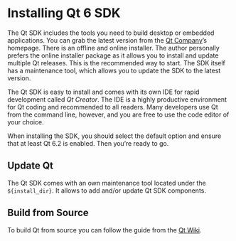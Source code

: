 # Installing Qt 6 SDK

The Qt SDK includes the tools you need to build desktop or embedded applications. You can grab the latest version from the [Qt Company](https://qt.io)’s homepage. There is an offline and online installer. The author personally prefers the online installer package as it allows you to install and update multiple Qt releases. This is the recommended way to start. The SDK itself has a maintenance tool, which allows you to update the SDK to the latest version.

The Qt SDK is easy to install and comes with its own IDE for rapid development called *Qt Creator*. The IDE is a highly productive environment for Qt coding and recommended to all readers. Many developers use Qt from the command line, however, and you are free to use the code editor of your choice.

When installing the SDK, you should select the default option and ensure that at least Qt 6.2 is enabled. Then you’re ready to go.
## Update Qt

The Qt SDK comes with an own maintenance tool located under the `${install_dir}`. It allows to add and/or update Qt SDK components.

## Build from Source

To build Qt from source you can follow the guide from the [Qt Wiki](https://wiki.qt.io/Building_Qt_6_from_Git).